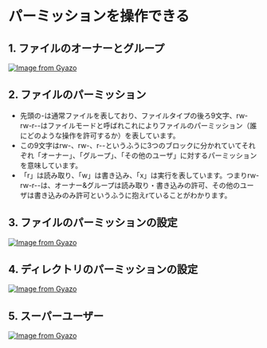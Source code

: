 # パーミッションを操作できる

## 1. ファイルのオーナーとグループ

[![Image from Gyazo](https://i.gyazo.com/8b076d7dd6d7180eb38b85054f513c4d.png)](https://gyazo.com/8b076d7dd6d7180eb38b85054f513c4d)

## 2. ファイルのパーミッション

- 先頭の-は通常ファイルを表しており、ファイルタイプの後ろ9文字、rw-rw-r--はファイルモードと呼ばれこれによりファイルのパーミッション（誰にどのような操作を許可するか）を表しています。
- この9文字はrw-、rw-、r--というふうに3つのブロックに分かれていてそれぞれ「オーナー」、「グループ」、「その他のユーザ」に対するパーミッションを意味しています。
- 「r」は読み取り、「w」は書き込み、「x」は実行を表しています。つまりrw-rw-r--は、オーナー&グループは読み取り・書き込みの許可、その他のユーザは書き込みのみ許可というふうに抱えrていることがわかります。

## 3. ファイルのパーミッションの設定

[![Image from Gyazo](https://i.gyazo.com/1374d537f639fc74e366a36034fb418d.png)](https://gyazo.com/1374d537f639fc74e366a36034fb418d)

## 4. ディレクトリのパーミッションの設定

[![Image from Gyazo](https://i.gyazo.com/f84c78cdf2c38c2f445f14fbe697d123.png)](https://gyazo.com/f84c78cdf2c38c2f445f14fbe697d123)

## 5. スーパーユーザー

[![Image from Gyazo](https://i.gyazo.com/e92a0b009e6eae990fd3ced337393a00.png)](https://gyazo.com/e92a0b009e6eae990fd3ced337393a00)